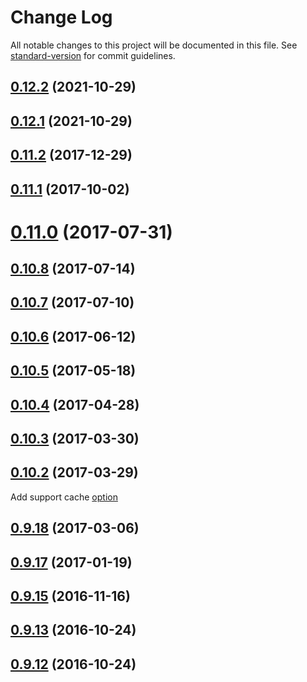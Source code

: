 # Change Log

All notable changes to this project will be documented in this file. See [standard-version](https://github.com/conventional-changelog/standard-version) for commit guidelines.

<a name="0.12.2"></a>
## [0.12.2](https://github.com/lexich/redux-api/compare/v0.12.1...v0.12.2) (2021-10-29)



<a name="0.12.1"></a>
## [0.12.1](https://github.com/lexich/redux-api/compare/v0.11.2...v0.12.1) (2021-10-29)



<a name="0.11.2"></a>
## [0.11.2](https://github.com/lexich/redux-api/compare/v0.11.1...v0.11.2) (2017-12-29)



<a name="0.11.1"></a>
## [0.11.1](https://github.com/lexich/redux-api/compare/v0.11.0...v0.11.1) (2017-10-02)



<a name="0.11.0"></a>
# [0.11.0](https://github.com/lexich/redux-api/compare/v0.10.8...v0.11.0) (2017-07-31)



<a name="0.10.8"></a>
## [0.10.8](https://github.com/lexich/redux-api/compare/v0.10.7...v0.10.8) (2017-07-14)



<a name="0.10.7"></a>
## [0.10.7](https://github.com/lexich/redux-api/compare/v0.10.6...v0.10.7) (2017-07-10)



<a name="0.10.6"></a>
## [0.10.6](https://github.com/lexich/redux-api/compare/v0.10.5...v0.10.6) (2017-06-12)



<a name="0.10.5"></a>
## [0.10.5](https://github.com/lexich/redux-api/compare/v0.10.4...v0.10.5) (2017-05-18)



<a name="0.10.4"></a>
## [0.10.4](https://github.com/lexich/redux-api/compare/v0.10.3...v0.10.4) (2017-04-28)



<a name="0.10.3"></a>
## [0.10.3](https://github.com/lexich/redux-api/compare/v0.10.2...v0.10.3) (2017-03-30)



<a name="0.10.2"></a>
## [0.10.2](https://github.com/lexich/redux-api/compare/v0.9.18...v0.10.2) (2017-03-29)
Add support cache [option](https://github.com/lexich/redux-api/blob/master/docs/DOCS.md#cache)

<a name="0.9.18"></a>
## [0.9.18](https://github.com/lexich/redux-api/compare/v0.9.17...v0.9.18) (2017-03-06)



<a name="0.9.17"></a>
## [0.9.17](https://github.com/lexich/redux-api/compare/0.9.16...v0.9.17) (2017-01-19)



<a name="0.9.15"></a>
## [0.9.15](https://github.com/lexich/redux-api/compare/v0.9.13...v0.9.15) (2016-11-16)



<a name="0.9.13"></a>
## [0.9.13](https://github.com/lexich/redux-api/compare/v0.9.12...v0.9.13) (2016-10-24)



<a name="0.9.12"></a>
## [0.9.12](https://github.com/lexich/redux-api/compare/0.9.11...v0.9.12) (2016-10-24)
